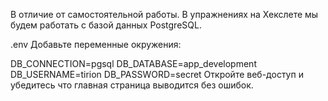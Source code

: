 В отличие от самостоятельной работы. В упражнениях на Хекслете мы будем работать с базой данных PostgreSQL.

.env
Добавьте переменные окружения:

DB_CONNECTION=pgsql
DB_DATABASE=app_development
DB_USERNAME=tirion
DB_PASSWORD=secret
Откройте веб-доступ и убедитесь что главная страница выводится без ошибок.